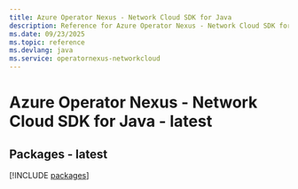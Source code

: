 ```yaml
---
title: Azure Operator Nexus - Network Cloud SDK for Java
description: Reference for Azure Operator Nexus - Network Cloud SDK for Java
ms.date: 09/23/2025
ms.topic: reference
ms.devlang: java
ms.service: operatornexus-networkcloud
---
```

# Azure Operator Nexus - Network Cloud SDK for Java - latest
## Packages - latest
[!INCLUDE [packages](operator-nexus---network-cloud-index.md)]